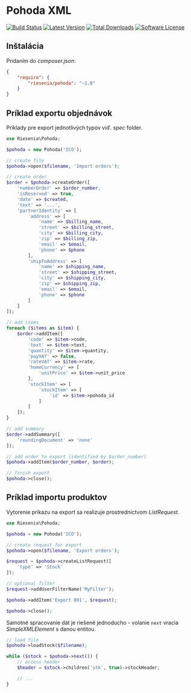 # Pohoda XML

[![Build Status](https://img.shields.io/travis/riesenia/pohoda/master.svg?style=flat-square)](https://travis-ci.org/riesenia/pohoda)
[![Latest Version](https://img.shields.io/packagist/v/riesenia/pohoda.svg?style=flat-square)](https://packagist.org/packages/riesenia/pohoda)
[![Total Downloads](https://img.shields.io/packagist/dt/riesenia/pohoda.svg?style=flat-square)](https://packagist.org/packages/riesenia/pohoda)
[![Software License](https://img.shields.io/badge/license-MIT-brightgreen.svg?style=flat-square)](LICENSE)

## Inštalácia

Pridaním do *composer.json*:

```json
{
    "require": {
        "riesenia/pohoda": "~1.0"
    }
}
```

## Príklad exportu objednávok

Príklady pre export jednotlivých typov viď. *spec* folder.

```php
use Riesenia\Pohoda;

$pohoda = new Pohoda('ICO');

// create file
$pohoda->open($filename, 'Import orders');

// create order
$order = $pohoda->createOrder([
    'numberOrder' => $order_number,
    'isReserved' => true,
    'date' => $created,
    'text' => '...',
    'partnerIdentity' => [
        'address' => [
            'name' => $billing_name,
            'street' => $billing_street,
            'city' => $billing_city,
            'zip' => $billing_zip,
            'email' => $email,
            'phone' => $phone
        ],
        'shipToAddress' => [
            'name' => $shipping_name,
            'street' => $shipping_street,
            'city' => $shipping_city,
            'zip' => $shipping_zip,
            'email' => $email,
            'phone' => $phone
        ]
    ]
]);

// add items
foreach ($items as $item) {
    $order->addItem([
        'code' => $item->code,
        'text' => $item->text,
        'quantity' => $item->quantity,
        'payVAT' => false,
        'rateVAT' => $item->rate,
        'homeCurrency' => [
            'unitPrice' => $item->unit_price
        ],
        'stockItem' => [
            'stockItem' => [
                'id' => $item->pohoda_id
            ]
        ]
    ]);
}

// add summary
$order->addSummary([
    'roundingDocument' => 'none'
]);

// add order to export (identified by $order_number)
$pohoda->addItem($order_number, $order);

// finish export
$pohoda->close();
```

## Príklad importu produktov

Vytorenie príkazu na export sa realizuje prostredníctvom *ListRequest*.

```php
use Riesenia\Pohoda;

$pohoda = new Pohoda('ICO');

// create request for export
$pohoda->open($filename, 'Export orders');

$request = $pohoda->createListRequest([
    'type' => 'Stock'
]);

// optional filter
$request->addUserFilterName('MyFilter');

$pohoda->addItem('Export 001', $request);

$pohoda->close();
```

Samotné spracovanie dát je riešené jednoducho - volanie `next` vracia *SimpleXMLElement* s danou entitou.

```php
// load file
$pohoda->loadStock($filename);

while ($stock = $pohoda->next()) {
    // access header
    $header = $stock->children('stk', true)->stockHeader;

    // ...
}
```
